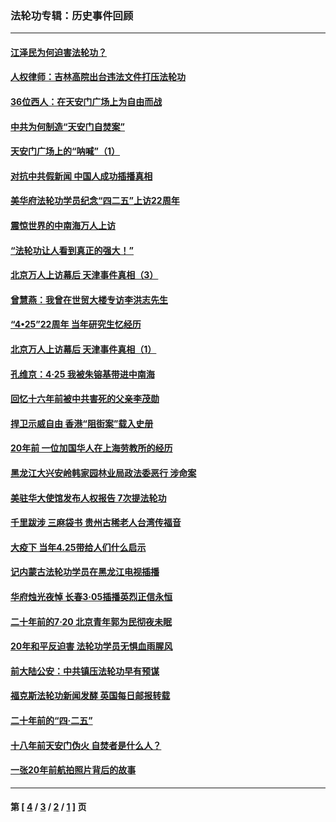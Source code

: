 ### 法轮功专辑：历史事件回顾
---
#### [江泽民为何迫害法轮功？](../../pages/nf5793/n13876324.md?05100430) 
#### [人权律师：吉林高院出台违法文件打压法轮功](../../pages/nf5793/n13825665.md?05100430) 
#### [36位西人：在天安门广场上为自由而战](../../pages/nf5793/n13390029.md?05100430) 
#### [中共为何制造“天安门自焚案”](../../pages/nf5793/n13183270.md?05100430) 
#### [天安门广场上的“呐喊”（1）](../../pages/nf5793/n13105277.md?05100430) 
#### [对抗中共假新闻 中国人成功插播真相](../../pages/nf5793/n12910618.md?05100430) 
#### [美华府法轮功学员纪念“四二五”上访22周年](../../pages/nf5793/n12904445.md?05100430) 
#### [震惊世界的中南海万人上访](../../pages/nf5793/n12903976.md?05100430) 
#### [“法轮功让人看到真正的强大！”](../../pages/nf5793/n12903195.md?05100430) 
#### [北京万人上访幕后 天津事件真相（3）](../../pages/nf5793/n12902807.md?05100430) 
#### [曾慧燕：我曾在世贸大楼专访李洪志先生](../../pages/nf5793/n12898729.md?05100430) 
#### [“4•25”22周年 当年研究生忆经历](../../pages/nf5793/n12894152.md?05100430) 
#### [北京万人上访幕后 天津事件真相（1）](../../pages/nf5793/n12885174.md?05100430) 
#### [孔维京：4·25 我被朱镕基带进中南海](../../pages/nf5793/n12864987.md?05100430) 
#### [回忆十六年前被中共害死的父亲李茂勋](../../pages/nf5793/n12880270.md?05100430) 
#### [捍卫示威自由 香港“阻街案”载入史册](../../pages/nf5793/n12811245.md?05100430) 
#### [20年前 一位加国华人在上海劳教所的经历](../../pages/nf5793/n12707932.md?05100430) 
#### [黑龙江大兴安岭韩家园林业局政法委恶行 涉命案](../../pages/nf5793/n12622815.md?05100430) 
#### [美驻华大使馆发布人权报告 7次提法轮功](../../pages/nf5793/n12520541.md?05100430) 
#### [千里跋涉 三麻袋书 贵州古稀老人台湾传福音](../../pages/nf5793/n12198750.md?05100430) 
#### [大疫下 当年4.25带给人们什么启示](../../pages/nf5793/n12058565.md?05100430) 
#### [记内蒙古法轮功学员在黑龙江电视插播](../../pages/nf5793/n11699194.md?05100430) 
#### [华府烛光夜悼 长春3·05插播英烈正信永恒](../../pages/nf5793/n11397432.md?05100430) 
#### [二十年前的7·20 北京青年郭为民彻夜未眠](../../pages/nf5793/n11354195.md?05100430) 
#### [20年和平反迫害 法轮功学员无惧血雨腥风](../../pages/nf5793/n11348279.md?05100430) 
#### [前大陆公安：中共镇压法轮功早有预谋](../../pages/nf5793/n11352168.md?05100430) 
#### [福克斯法轮功新闻发酵  英国每日邮报转载](../../pages/nf5793/n11285952.md?05100430) 
#### [二十年前的“四·二五”](../../pages/nf5793/n11207639.md?05100430) 
#### [十八年前天安门伪火 自焚者是什么人？](../../pages/nf5793/n10996556.md?05100430) 
#### [一张20年前航拍照片背后的故事](../../pages/nf5793/n10693797.md?05100430) 

---
#### 第 [ [4](./4.md?05100430) / [3](./3.md?05100430) / [2](./2.md?05100430) / [1](./1.md?05100430) ] 页
